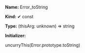 **Name:** Error_toString

**Kind:** ✔ const

**Type:** (thisArg: unknown) => string

**Initializer:**

uncurryThis(Error.prototype.toString)

